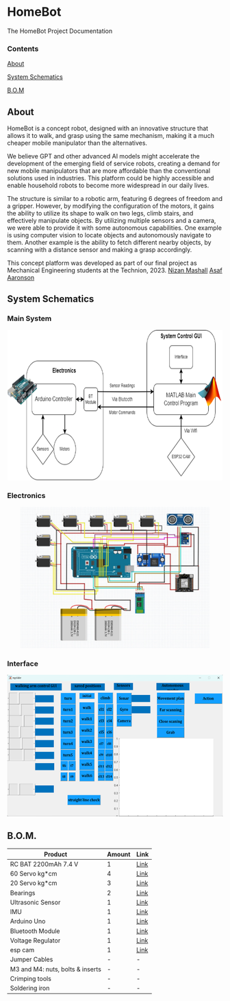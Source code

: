 # HomeBot
The HomeBot Project Documentation

### Contents

[About](##about)

[System Schematics](##systemschematics)

[B.O.M](##bom)

## About
HomeBot is a concept robot, designed with an innovative structure that allows it to walk, and grasp using the same mechanism, making it a much cheaper mobile manipulator than the alternatives.

We believe GPT and other advanced AI models might accelerate the development of the emerging field of service robots, creating a demand for new mobile manipulators that are more affordable than the conventional solutions used in industries. This platform could be highly accessible and enable household robots to become more widespread in our daily lives.

The structure is similar to a robotic arm, featuring 6 degrees of freedom and a gripper. However, by modifying the configuration of the motors, it gains the ability to utilize its shape to walk on two legs, climb stairs, and effectively manipulate objects.
By utilizing multiple sensors and a camera, we were able to provide it with some autonomous capabilities. One example is using computer vision to locate objects and autonomously navigate to them. Another example is the ability to fetch different nearby objects, by scanning with a distance sensor and making a grasp accordingly.

This concept platform was developed as part of our final project as Mechanical Engineering students at the Technion, 2023.
[Nizan Mashall](https://www.linkedin.com/in/nizan-mashall-53b196203/)
[Asaf Aaronson](https://www.linkedin.com/in/asaf-aaronson/)


## System Schematics
### Main System
<div align="center"> 
  <img height = "350" src="./Source Code/README Images/Control Scheme.png"> 
</div>

### Electronics
<div align="center"> 
  <img height = "330" src="./Source Code/README Images/Electronics Scheme.png"> 
</div>

### Interface
<div align="center"> 
  <img height = "330" src="./Source Code/README Images/Interface Screenshot.png">
</div>

## B.O.M.
| Product | Amount | Link | 
|---------|-------|------|
|RC BAT  2200mAh 7.4 V  |  1 | [Link](https://he.aliexpress.com/item/4000173875886.html?spm=a2g0o.productlist.main.55.4e6aLTXCLTXCvx&algo_pvid=118f8981-a4c6-42c5-b909-d4c970b9f276&algo_exp_id=118f8981-a4c6-42c5-b909-d4c970b9f276-27&pdp_npi=3%40dis%21ILS%2172.64%2143.6%21%21%21%21%21%402100b0d116877615583004169d0742%2110000000606937268%21sea%21IL%210&curPageLogUid=c13Pg2rlDLkW ) |
|60 Servo kg*cm  |  4 | [Link](https://he.aliexpress.com/item/4001341870852.html?srcSns=sns_WhatsApp&spreadType=socialShare&bizType=ProductDetail&social_params=60175572503&aff_fcid=ac8520d1af984629aab0ee2ca3ff5f8d-1659955186088-08725-_uwSe5V&tt=MG&aff_fsk=_uwSe5V&aff_platform=default&sk=_uwSe5V&aff_trace_key=ac8520d1af984629aab0ee2ca3ff5f8d-1659955186088-08725-_uwSe5V&shareId=60175572503&businessType=ProductDetail&platform=AE&terminal_id=e6b9b5eecda348a780264641ee2018b3&afSmartRedirect=y&gatewayAdapt=glo2isr) |
| 20 Servo kg*cm  |  3 | [Link](https://www.aliexpress.com/item/32907625266.html?srcSns=sns_WhatsApp&spreadType=socialShare&bizType=ProductDetail&social_params=60174481688&aff_fcid=d7fd14b84f624d60be911e99c4dba091-1659955423752-04076-_vokXAP&tt=MG&aff_fsk=_vokXAP&aff_platform=default&sk=_vokXAP&aff_trace_key=d7fd14b84f624d60be911e99c4dba091-1659955423752-04076-_vokXAP&shareId=60174481688&businessType=ProductDetail&platform=AE&terminal_id=e6b9b5eecda348a780264641ee2018b3&afSmartRedirect=y) |
|Bearings |  2 | [Link](https://www.servocity.com/servoblock-standard-size-24-tooth-spline-hub-shaft/) |
|Ultrasonic Sensor  |  1 | [Link](https://www.aliexpress.com/item/1005002919950814.html?spm=a2g0o.productlist.0.0.408f753c9eelLH&algo_pvid=76c9175e-38f1-4114-846f-c36bd94508f8&algo_exp_id=76c9175e-38f1-4114-846f-c36bd94508f8-6&pdp_ext_f=%7B%22sku_id%22%3A%2212000022797597266%22%7D&pdp_npi=2%40dis%21USD%212.65%212.17%21%21%21%21%21%402100bde316599558114852327e87de%2112000022797597266%21sea&curPageLogUid=1NNzij3e4W3y) |
|IMU |  1 | [Link](https://he.aliexpress.com/item/32340949017.html?spm=a2g0o.productlist.0.0.69784a71UyfkJP&algo_pvid=a7a71383-25c7-4a1c-9dd6-62a185676d55&algo_exp_id=a7a71383-25c7-4a1c-9dd6-62a185676d55-0&pdp_ext_f=%7B%22sku_id%22%3A%2210000000609322940%22%7D&pdp_npi=2%40dis%21USD%211.35%211.19%21%21%21%21%21%402100bb4916599555964388339e9e9d%2110000000609322940%21sea&curPageLogUid=odPaV6SjwVoV&gatewayAdapt=glo2isr) |
|Arduino Uno |  1 | [Link](https://he.aliexpress.com/item/32864836449.html?spm=a2g0o.productlist.0.0.6d7a2355X5eJdk&algo_pvid=80ae9458-dd33-4f4c-8cd6-7b000cb5ea00&algo_exp_id=80ae9458-dd33-4f4c-8cd6-7b000cb5ea00-0&pdp_ext_f=%7B%22sku_id%22%3A%2212000023789267551%22%7D&pdp_npi=2%40dis%21USD%214.78%213.82%21%21%21%21%21%400b0a0ac216599559500621346e41a7%2112000023789267551%21sea&curPageLogUid=oHRCK1xAgL3m&gatewayAdapt=glo2isr) |
|Bluetooth Module |  1 | [Link](https://he.aliexpress.com/item/32786773297.html?spm=a2g0o.productlist.0.0.5e3b5aafSd0AEe&algo_pvid=18b06263-dd29-4e3e-b95d-6ed8de0a30c0&algo_exp_id=18b06263-dd29-4e3e-b95d-6ed8de0a30c0-1&pdp_ext_f=%7B%22sku_id%22%3A%2210000010469459308%22%7D&pdp_npi=2%40dis%21USD%213.3%210.01%21%21%21%21%21%402100bddf16599560372157334ee34e%2110000010469459308%21sea&curPageLogUid=gjJzOGLRD0cn&gatewayAdapt=glo2isr)|
|Voltage Regulator |  1 | [Link](https://a.aliexpress.com/_EJZAgTN) |
|esp cam |  1 | [Link](https://he.aliexpress.com/item/1005003472117545.html?spm=a2g0o.productlist.main.1.15502Dtt2Dtt0i&algo_pvid=d07eea10-2d0a-497f-9d19-72d87fc2ccae&algo_exp_id=d07eea10-2d0a-497f-9d19-72d87fc2ccae-0&pdp_npi=3%40dis%21ILS%213.59%212.89%21%21%21%21%21%402100b77316877600687485861d0753%2112000025941403906%21sea%21IL%210&curPageLogUid=mID1d383shdP) |
|Jumper Cables |  - | - |
|M3 and M4: nuts, bolts & inserts|  - | - |
|Crimping tools |  - | - |
|Soldering iron |  - | - |
